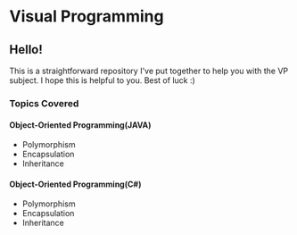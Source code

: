 # Visual Programming
## Hello!
This is a straightforward repository I've put together to help you with the VP subject. I hope this is helpful to you. Best of luck :)

### Topics Covered

#### Object-Oriented Programming(JAVA)
- Polymorphism
- Encapsulation
- Inheritance
#### Object-Oriented Programming(C#)
- Polymorphism
- Encapsulation
- Inheritance